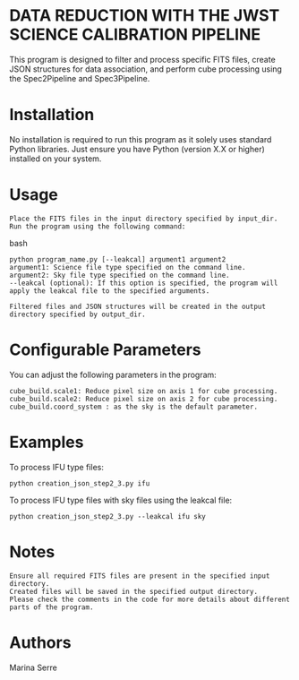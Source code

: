 # DATA REDUCTION WITH THE JWST SCIENCE CALIBRATION PIPELINE 

This program is designed to filter and process specific FITS files, create JSON structures for data association, and perform cube processing using the Spec2Pipeline and Spec3Pipeline.

# Installation

No installation is required to run this program as it solely uses standard Python libraries. Just ensure you have Python (version X.X or higher) installed on your system.

# Usage

    Place the FITS files in the input directory specified by input_dir.
    Run the program using the following command:

bash

    python program_name.py [--leakcal] argument1 argument2 
    argument1: Science file type specified on the command line.
    argument2: Sky file type specified on the command line.
    --leakcal (optional): If this option is specified, the program will apply the leakcal file to the specified arguments.

    Filtered files and JSON structures will be created in the output directory specified by output_dir.

# Configurable Parameters

You can adjust the following parameters in the program:

    cube_build.scale1: Reduce pixel size on axis 1 for cube processing.
    cube_build.scale2: Reduce pixel size on axis 2 for cube processing.
    cube_build.coord_system : as the sky is the default parameter.


# Examples

To process IFU type files:

    python creation_json_step2_3.py ifu

To process IFU type files with sky files using the leakcal file:

    python creation_json_step2_3.py --leakcal ifu sky 

# Notes
    Ensure all required FITS files are present in the specified input directory.
    Created files will be saved in the specified output directory.
    Please check the comments in the code for more details about different parts of the program.

# Authors

Marina Serre
